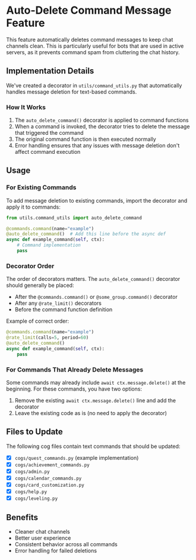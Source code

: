 # Auto-Delete Command Message Feature

This feature automatically deletes command messages to keep chat channels clean. This is particularly useful for bots that are used in active servers, as it prevents command spam from cluttering the chat history.

## Implementation Details

We've created a decorator in `utils/command_utils.py` that automatically handles message deletion for text-based commands.

### How It Works

1. The `auto_delete_command()` decorator is applied to command functions
2. When a command is invoked, the decorator tries to delete the message that triggered the command
3. The original command function is then executed normally
4. Error handling ensures that any issues with message deletion don't affect command execution

## Usage

### For Existing Commands

To add message deletion to existing commands, import the decorator and apply it to commands:

```python
from utils.command_utils import auto_delete_command

@commands.command(name="example")
@auto_delete_command()  # Add this line before the async def
async def example_command(self, ctx):
    # Command implementation
    pass
```

### Decorator Order

The order of decorators matters. The `auto_delete_command()` decorator should generally be placed:
- After the `@commands.command()` or `@some_group.command()` decorator
- After any `@rate_limit()` decorators
- Before the command function definition

Example of correct order:
```python
@commands.command(name="example")
@rate_limit(calls=5, period=60)
@auto_delete_command()
async def example_command(self, ctx):
    pass
```

### For Commands That Already Delete Messages

Some commands may already include `await ctx.message.delete()` at the beginning. For these commands, you have two options:

1. Remove the existing `await ctx.message.delete()` line and add the decorator
2. Leave the existing code as is (no need to apply the decorator)

## Files to Update

The following cog files contain text commands that should be updated:

- [x] `cogs/quest_commands.py` (example implementation)
- [x] `cogs/achievement_commands.py`
- [x] `cogs/admin.py`
- [x] `cogs/calendar_commands.py`
- [x] `cogs/card_customization.py`
- [x] `cogs/help.py`
- [x] `cogs/leveling.py`

## Benefits

- Cleaner chat channels
- Better user experience
- Consistent behavior across all commands
- Error handling for failed deletions 